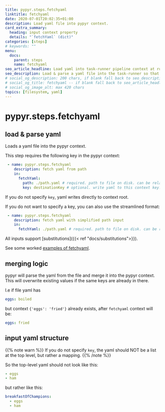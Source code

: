 ```yaml
---
title: pypyr.steps.fetchyaml
linktitle: fetchyaml
date: 2020-07-01T20:02:35+01:00
description: Load yaml file into pypyr context.
card_extra_summary:
  heading: input context property
  details: "`fetchYaml` (dict)"
categories: [steps]
# keywords: ""
menu:
  docs:
    parent: steps
    name: fetchyaml
seo_article_headline: Load yaml into task-runner pipeline context at run-time.
seo_description: Load & parse a yaml file into the task-runner so that the pipeline can read, manipulate & change the data.
# social_og_description: 200 chars, if blank fall back to seo_description then description
# social_og_title: fetchyaml -- if blank fall back to seo_article_headline > .Title. Max 70 chars
# social_og_image_alt: max 420 chars
topics: [filesystem, yaml]
---
```

# pypyr.steps.fetchyaml
## load & parse yaml
Loads a yaml file into the pypyr context.

This step requires the following key in the pypyr context:

```yaml
 - name: pypyr.steps.fetchyaml
    description: fetch yaml from path
    in:
      fetchYaml:
        path: ./path.yaml # required. path to file on disk. can be relative.
        key: destinationKey # optional. write yaml to this context key.
```

If you do not specify `key`, yaml writes directly to context root.

If you do not want to specify a key, you can also use the streamlined
format:

```yaml
 - name: pypyr.steps.fetchyaml
    description: fetch yaml with simplified path input
    in:
      fetchYaml: ./path.yaml # required. path to file on disk. can be relative.
```

All inputs support [substitutions]({{< ref "docs/substitutions">}}).


See some worked [examples of fetchyaml](https://github.com/pypyr/pypyr-example/blob/main/pipelines/fetchyaml.yaml).

## merging logic
pypyr will parse the yaml from the file and merge it into the pypyr context. 
This will overwrite existing values if the same keys are already in there.

I.e if file yaml has

```yaml
eggs: boiled
```

but context `{'eggs': 'fried'}` already exists, after `fetchyaml` context will
be:

```yaml
eggs: fried
```

## input yaml structure
{{% note warn %}}
If you do not specify `key`, the yaml should NOT be a list at the top
level, but rather a mapping.
{{% /note %}}

So the top-level yaml should not look like this:

```yaml
- eggs
- ham
```

but rather like this:

```yaml
breakfastOfChampions:
  - eggs
  - ham
```